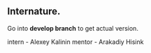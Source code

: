 ## Internature.

Go into **develop branch** to get actual version.

intern - Alexey Kalinin
mentor - Arakadiy Hisink
